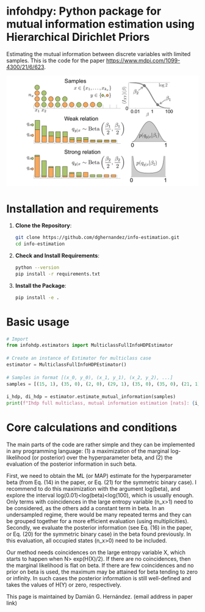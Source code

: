 # infohdpy: Python package for mutual information estimation using Hierarchical Dirichlet Priors
Estimating the mutual information between discrete variables with limited samples. This is the code for the paper https://www.mdpi.com/1099-4300/21/6/623.


![](https://github.com/dghernandez/info-estimation/blob/master/scheme2.jpg)

# Installation and requirements

1. **Clone the Repository**:
   ```bash
   git clone https://github.com/dghernandez/info-estimation.git
   cd info-estimation
   ```

2. **Check and Install Requirements**:
   ```bash
   python --version
   pip install -r requirements.txt
   ```

3. **Install the Package**:
   ```bash
   pip install -e .
   ```

# Basic usage

```python
# Import
from infohdp.estimators import MulticlassFullInfoHDPEstimator

# Create an instance of Estimator for multiclass case
estimator = MulticlassFullInfoHDPEstimator()

# Samples in format [(x_0, y_0), (x_1, y_1), (x_2, y_2), ...]
samples = [(15, 1), (35, 0), (2, 0), (29, 1), (35, 0), (35, 0), (21, 1), (21, 0), (29, 1), (21, 1)]

i_hdp, di_hdp = estimator.estimate_mutual_information(samples)
print(f"Ihdp full multiclass, mutual information estimation [nats]: {i_hdp:.4f} ± {di_hdp:.4f}")
```

# Core calculations and conditions
The main parts of the code are rather simple and they can be implemented in any programming language: (1) a maximization of the marginal log-likelihood (or posterior) over the hyperparameter beta, and (2) the evaluation of the posterior information in such beta. 

First, we need to obtain the ML (or MAP) estimate for the hyperparameter beta (from Eq. (14) in the paper, or Eq. (21) for the symmetric binary case). I recommend to do this maximization with the argument log(beta), and explore the interval log(0.01)<log(beta)<log(100), which is usually enough. Only terms with coincidences in the large entropy variable (n_x>1) need to be considered, as the others add a constant term in beta. In an undersampled regime, there would be many repeated terms and they can be grouped together for a more efficient evaluation (using multiplicities). Secondly, we evaluate the posterior information (see Eq. (16) in the paper, or Eq. (20) for the symmetric binary case) in the beta found previously. In this evaluation, all occupied states (n_x>0) need to be included.

Our method needs coincidences on the large entropy variable X, which starts to happen when N> exp(H(X)/2). If there are no coincidences, then the marginal likelihood is flat on beta. If there are few coincidences and no prior on beta is used, the maximum may be attained for beta tending to zero or infinity. In such cases the posterior information is still well-defined and takes the values of H(Y) or zero, respectively.

This page is maintained by Damián G. Hernández.
(email address in paper link)
